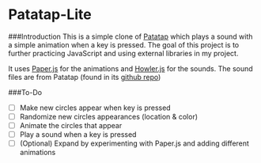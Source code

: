 # Patatap-Lite

###Introduction
This is a simple clone of [Patatap](http://patatap.com/) which plays a sound with a simple animation when a key is pressed. The goal of this project is to further practicing JavaScript and using external libraries in my project.

It uses [Paper.js](http://paperjs.org/) for the animations and [Howler.js](https://howlerjs.com/) for the sounds.
The sound files are from Patatap (found in its [github repo](https://github.com/jonobr1/Neuronal-Synchrony/tree/master/assets/A)) 

###To-Do
- [ ] Make new circles appear when key is pressed
- [ ] Randomize new circles appearances (location & color)
- [ ] Animate the circles that appear
- [ ] Play a sound when a key is pressed
- [ ] \(Optional) Expand by experimenting with Paper.js and adding different animations